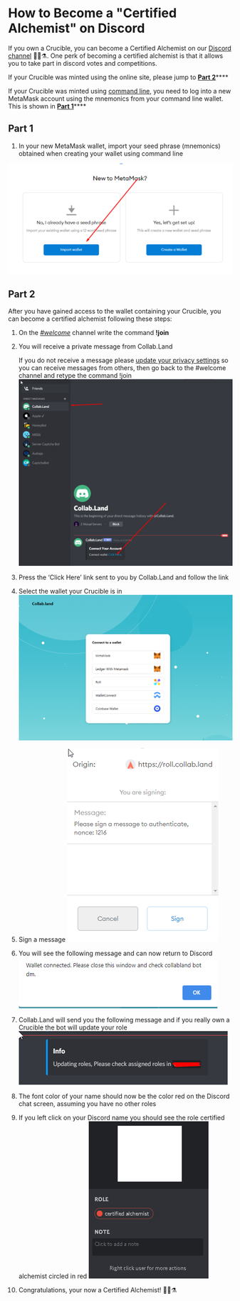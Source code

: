 # How to Become a "Certified Alchemist" on Discord

If you own a Crucible, you can become a Certified Alchemist on our [Discord channel](https://discord.com/invite/qWQQMMKjKe) 🧙‍♂️⚗️. One perk of becoming a certified alchemist is that it allows you to take part in discord votes and competitions.

If your Crucible was minted using the online site, please jump to [**Part 2**](how-to-become-a-certified-alchemist-on-discord.md#part-2)\*\*\*\*

If your Crucible was minted using [command line](https://github.com/alchemistcoin/alchemist), you need to log into a new MetaMask account using the mnemonics from your command line wallet. This is shown in [**Part 1**](how-to-become-a-certified-alchemist-on-discord.md#part-1)\*\*\*\*

## **Part 1**

1. In your new MetaMask wallet, import your seed phrase \(mnemonics\) obtained when creating your wallet using command line  

![](.gitbook/assets/4rxfjzs.png)

## **Part 2**

After you have gained access to the wallet containing your Crucible, you can become a certified alchemist following these steps:

1. On the [_\#welcome_](http://discord.alchemist.wtf) channel write the command **!join**
2. You will receive a private message from Collab.Land

   If you do not receive a message please [update your privacy settings](https://support.discord.com/hc/en-us/articles/217916488-Blocking-Privacy-Settings-) so you can receive messages from others, then go back to the \#welcome channel and retype the command !join  
   ![](.gitbook/assets/2uvo1zl.png)

3. Press the ‘Click Here’ link sent to you by Collab.Land and follow the link
4. Select the wallet your Crucible is in ![](.gitbook/assets/y4bxisj.png)
5. Sign a message ![](.gitbook/assets/nf29cfo.png)
6. You will see the following message and can now return to Discord ![](.gitbook/assets/wvielt9.png)
7. Collab.Land will send you the following message and if you really own a Crucible the bot will update your role ![](.gitbook/assets/1ummipm.png)
8. The font color of your name should now be the color red on the Discord chat screen, assuming you have no other roles
9. If you left click on your Discord name you should see the role certified alchemist circled in red ![](.gitbook/assets/kto91q1.png)
10. Congratulations, your now a Certified Alchemist! 🧙‍♂️⚗️

